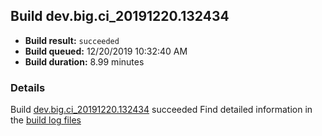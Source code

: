 ## Build dev.big.ci_20191220.132434
- **Build result:** `succeeded`
- **Build queued:** 12/20/2019 10:32:40 AM
- **Build duration:** 8.99 minutes
### Details
Build [dev.big.ci_20191220.132434](https://winappstudio.visualstudio.com/web/build.aspx?pcguid=a4ef43be-68ce-4195-a619-079b4d9834c2&builduri=vstfs%3a%2f%2f%2fBuild%2fBuild%2f32434) succeeded
Find detailed information in the [build log files]()
